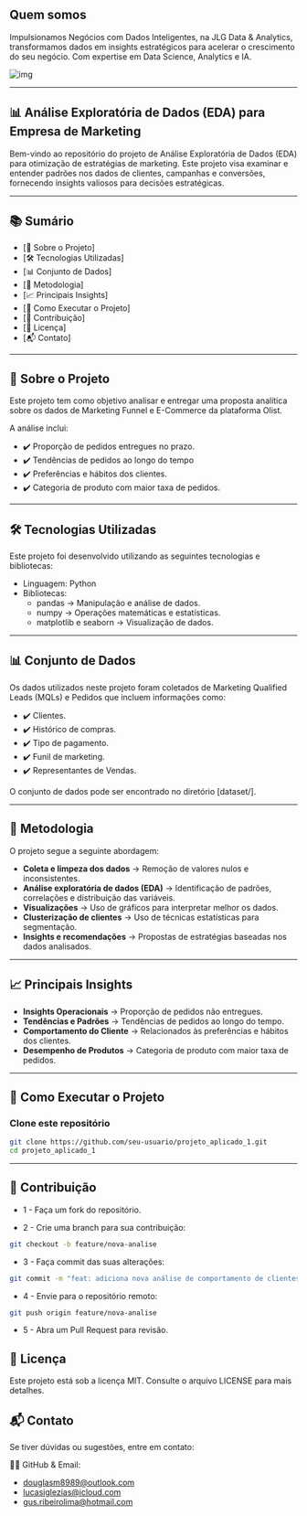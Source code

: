 ## Quem somos

Impulsionamos Negócios com Dados Inteligentes, na JLG Data & Analytics, transformamos dados em insights estratégicos para acelerar o crescimento do seu negócio. Com expertise em Data Science, Analytics e IA.

![img](/company.jpg)

---

## 📊 Análise Exploratória de Dados (EDA) para Empresa de Marketing

Bem-vindo ao repositório do projeto de Análise Exploratória de Dados (EDA) para otimização de estratégias de marketing. Este projeto visa examinar e entender padrões nos dados de clientes, campanhas e conversões, fornecendo insights valiosos para decisões estratégicas.

---
## 📚 Sumário

- [📌 Sobre o Projeto]
- [🛠️ Tecnologias Utilizadas]
- [📊 Conjunto de Dados]
- [🧐 Metodologia]
- [📈 Principais Insights]
- [🚀 Como Executar o Projeto]
- [🤝 Contribuição]
- [📄 Licença]
- [📬 Contato]
---

## 📌 Sobre o Projeto

Este projeto tem como objetivo analisar e entregar uma proposta analítica sobre os dados de Marketing Funnel e E-Commerce da plataforma Olist.

A análise inclui:

- ✔️ Proporção de pedidos entregues no prazo.
- ✔️ Tendências de pedidos ao longo do tempo
- ✔️ Preferências e hábitos dos clientes.
- ✔️ Categoria de produto com maior taxa de pedidos.

---

##  🛠️ Tecnologias Utilizadas

Este projeto foi desenvolvido utilizando as seguintes tecnologias e bibliotecas:

- Linguagem: Python
- Bibliotecas:
    - pandas → Manipulação e análise de dados.
    - numpy → Operações matemáticas e estatísticas.
    - matplotlib e seaborn → Visualização de dados.
---

## 📊 Conjunto de Dados

Os dados utilizados neste projeto foram coletados de Marketing Qualified Leads (MQLs) e Pedidos que incluem informações como:

- ✔️ Clientes.
- ✔️ Histórico de compras.
- ✔️ Tipo de pagamento.
- ✔️ Funil de marketing.
- ✔️ Representantes de Vendas.

O conjunto de dados pode ser encontrado no diretório [dataset/].

---

## 🧐 Metodologia

O projeto segue a seguinte abordagem:

- **Coleta e limpeza dos dados** → Remoção de valores nulos e inconsistentes.
- **Análise exploratória de dados (EDA)** → Identificação de padrões, correlações e distribuição das variáveis.
- **Visualizações** → Uso de gráficos para interpretar melhor os dados.
- **Clusterização de clientes** → Uso de técnicas estatísticas para segmentação.
- **Insights e recomendações** → Propostas de estratégias baseadas nos dados analisados.

---

## 📈 Principais Insights

- **Insights Operacionais** → Proporção de pedidos não entregues.
- **Tendências e Padrões** → Tendências de pedidos ao longo do tempo.
- **Comportamento do Cliente** → Relacionados às preferências e hábitos dos clientes.
- **Desempenho de Produtos** → Categoria de produto com maior taxa de pedidos.

---

## 🚀 Como Executar o Projeto

### Clone este repositório  

```sh
git clone https://github.com/seu-usuario/projeto_aplicado_1.git
cd projeto_aplicado_1
```
---

## 🤝 Contribuição

- 1 - Faça um fork do repositório.

- 2 - Crie uma branch para sua contribuição:
```sh
git checkout -b feature/nova-analise
```
- 3 - Faça commit das suas alterações:
```sh
git commit -m "feat: adiciona nova análise de comportamento de clientes"
```
- 4 - Envie para o repositório remoto:
```sh
git push origin feature/nova-analise
```
- 5 - Abra um Pull Request para revisão.

## 📄 Licença

Este projeto está sob a licença MIT. Consulte o arquivo LICENSE para mais detalhes.

## 📬 Contato

Se tiver dúvidas ou sugestões, entre em contato:

📧🐙 GitHub & Email: 
- douglasm8989@outlook.com
- lucasiglezias@icloud.com
- gus.ribeirolima@hotmail.com


